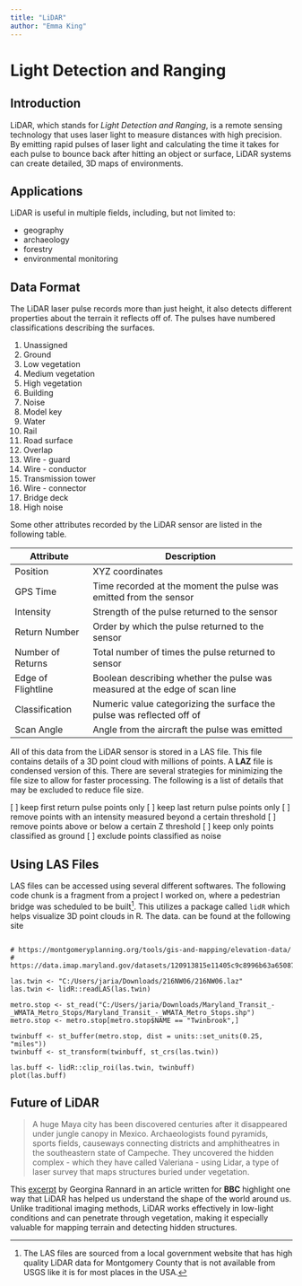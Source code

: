 ```yaml
---
title: "LiDAR"
author: "Emma King"
---
```



# Light Detection and Ranging


## Introduction

LiDAR, which stands for *Light Detection and Ranging*, is a remote sensing technology that uses laser light to measure distances with high precision. By emitting rapid pulses of laser light and calculating the time it takes for each pulse to bounce back after hitting an object or surface, LiDAR systems can create detailed, 3D maps of environments. 


## Applications

LiDAR is useful in multiple fields, including, but not limited to:
- geography
- archaeology
- forestry
- environmental monitoring


## Data Format

The LiDAR laser pulse records more than just height, it also detects different properties about the terrain it reflects off of. The pulses have numbered classifications describing the surfaces.

1. Unassigned
2. Ground
3. Low vegetation
4. Medium vegetation
5. High vegetation
6. Building
7. Noise
8. Model key
9. Water
10. Rail
11. Road surface
12. Overlap
13. Wire - guard
14. Wire - conductor
15. Transmission tower
16. Wire - connector
17. Bridge deck
18. High noise

Some other attributes recorded by the LiDAR sensor are listed in the following table. 

| Attribute          | Description                                                                 |
|--------------------|-----------------------------------------------------------------------------|
| Position           | XYZ coordinates                                                             |
| GPS Time           | Time recorded at the moment the pulse was emitted from the sensor           |
| Intensity          | Strength of the pulse returned to the sensor                                |
| Return Number      | Order by which the pulse returned to the sensor                             |
| Number of Returns  | Total number of times the pulse returned to sensor                          |
| Edge of Flightline | Boolean describing whether the pulse was measured at the edge of scan line  |
| Classification     | Numeric value categorizing the surface the pulse was reflected off of       |
| Scan Angle         | Angle from the aircraft the pulse was emitted                               |

All of this data from the LiDAR sensor is stored in a LAS file. This file contains details of a 3D point cloud with millions of points. A **LAZ** file is condensed version of this. There are several strategies for minimizing the file size to allow for faster processing. The following is a list of details that may be excluded to reduce file size. 

[ ] keep first return pulse points only
[ ] keep last return pulse points only
[ ] remove points with an intensity measured beyond a certain threshold
[ ] remove points above or below a certain Z threshold
[ ] keep only points classified as ground
[ ] exclude points classified as noise


## Using LAS Files

LAS files can be accessed using several different softwares. The following code chunk is a fragment from a project I worked on, where a pedestrian bridge was scheduled to be built[^1]. This utilizes a package called `lidR` which helps visualize 3D point clouds in R. The data. can be found at the following site

```{r}

# https://montgomeryplanning.org/tools/gis-and-mapping/elevation-data/
# https://data.imap.maryland.gov/datasets/120913815e11405c9c8996b63a65087d_7/explore

las.twin <- "C:/Users/jaria/Downloads/216NW06/216NW06.laz"
las.twin <- lidR::readLAS(las.twin)

metro.stop <- st_read("C:/Users/jaria/Downloads/Maryland_Transit_-_WMATA_Metro_Stops/Maryland_Transit_-_WMATA_Metro_Stops.shp")
metro.stop <- metro.stop[metro.stop$NAME == "Twinbrook",]

twinbuff <- st_buffer(metro.stop, dist = units::set_units(0.25, "miles"))
twinbuff <- st_transform(twinbuff, st_crs(las.twin))

las.buff <- lidR::clip_roi(las.twin, twinbuff)
plot(las.buff)

```

[^1]: The LAS files are sourced from a local government website that has high quality LiDAR data for Montgomery County that is not available from USGS like it is for most places in the USA.


## Future of LiDAR

> A huge Maya city has been discovered centuries after it disappeared under jungle canopy in Mexico.
> Archaeologists found pyramids, sports fields, causeways connecting districts and amphitheatres in the southeastern state of Campeche.
> They uncovered the hidden complex - which they have called Valeriana - using Lidar, a type of laser survey that maps structures buried under vegetation.

This [excerpt](https://www.bbc.com/news/articles/crmznzkly3go) by Georgina Rannard in an article written for **BBC** highlight one way that LiDAR has helped us understand the shape of the world around us. 
Unlike traditional imaging methods, LiDAR works effectively in low-light conditions and can penetrate through vegetation, making it especially valuable for mapping terrain and detecting hidden structures. 


